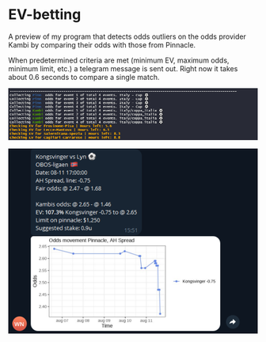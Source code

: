 # EV-betting
A preview of my program that detects odds outliers on the odds provider Kambi by comparing their odds with those from Pinnacle.  

When predetermined criteria are met (minimum EV, maximum odds, minimum limit, etc.) a telegram message is sent out. 
Right now it takes about 0.6 seconds to compare a single match.

![R Console](./Screenshot_R_console.png)

![Telegram Message](./Screenshot_telegram.png)

